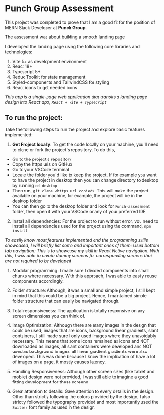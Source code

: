 # Punch Group Assessment

This project was completed to prove that I am a good fit for the position of MERN Stack Developer at **Punch Group**.

The assessment was about building a smooth landing page

I developed the landing page using the following core libraries and technologies:

1. Vite 5+ as development environment
2. React 18+
3. Typescript 5+
4. Redux Toolkit for state management
5. Styled-components and TailwindCSS for styling
6. React icons to get needed icons

_This app is a single-page web application that transits a landing page design into React app, `React + Vite + Typescript`_

## To run the project:

Take the following steps to run the project and explore basic features implemented:

1. **Get Project locally**: To get the code locally on your machine, you'll need to clone or fork the project's repository. To do this,

- Go to the project's repository
- Copy the https urls on GitHub
- Go to your VSCode terminal
- Locate the folder you'd like to keep the project. If for example you want to have the project in desktop then you can change directory to desktop by running `cd desktop`
- Then run, `git clone <https url copied>`. This will make the project available on your machine, for example, the project will be in the desktop folder
- You can then go to the desktop folder and look for `Punch-assessment` folder, then open it with your VSCode or any of your preferred IDE

2. Install all dependencies: For the project to run without error, you need to install all dependencies used for the project using the command, `npm install`

_To easily know most features implemented and the programming skills showcased, I will briefly list some and important ones of them:
Used bottom tab navigation: This is to showcase my skill in React Native navigation. With this, I was able to create dummy screens for corresponding screens that are not required to be developed_

1. Modular programming: I made sure I divided components into small chunks where necessary. With this approach, I was able to easily reuse components accordingly.

2. Folder structure: Although, it was a small and simple project, I still kept in mind that this could be a big project. Hence, I maintained simple folder structure that can easily be navigated through.

3. Total responsiveness: The application is totally responsive on any screen dimensions you can think of.

4. Image Optimization: Although there are many images in the design that could be used; images that are icons, background linear gradients, slant containers, I still made sure I only used images where they unavoidably necessary. This means that some icons remained as icons and NOT downloaded as images, all slant containers were developed and NOT used as background images, all linear gradient gradients were also developed. This was done because I know the implication of have a lot of images on a page, it mostly causes latency.

5. Handling Responsiveness: Although other screen sizes (like tablet and mobile) design were not provided, I was still able to imagine a good fitting development for these screens

6. Great attention to details: Gave attention to every details in the design. Other than strictly following the colors provided by the design, I also strictly followed the typography provided and most importantly used the `Switzer` font family as used in the design.
